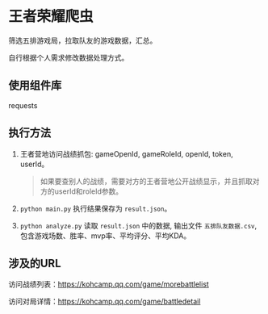 # 王者荣耀爬虫

筛选五排游戏局，拉取队友的游戏数据，汇总。

自行根据个人需求修改数据处理方式。

## 使用组件库
requests


## 执行方法
1. 王者营地访问战绩抓包: gameOpenId, gameRoleId, openId, token, userId。

    > 如果要查别人的战绩，需要对方的王者营地公开战绩显示，并且抓取对方的userId和roleId参数。

2. `python main.py` 执行结果保存为 `result.json`。

3. `python analyze.py` 读取 `result.json` 中的数据, 输出文件 `五排队友数据.csv`, 包含游戏场数、胜率、mvp率、平均评分、平均KDA。



## 涉及的URL
访问战绩列表：https://kohcamp.qq.com/game/morebattlelist

访问对局详情：https://kohcamp.qq.com/game/battledetail